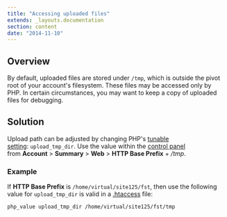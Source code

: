 ```yaml
---
title: "Accessing uploaded files"
extends: _layouts.documentation
section: content
date: "2014-11-10"
---
```


## Overview

By default, uploaded files are stored under `/tmp`, which is outside the pivot root of your account's filesystem. These files may be accessed only by PHP. In certain circumstances, you may want to keep a copy of uploaded files for debugging.

## Solution

Upload path can be adjusted by changing PHP's [tunable setting](/docs/php/changing-php-settings/ "Changing PHP settings"): `upload_tmp_dir`. Use the value within the [control panel](/docs/control-panel/logging-into-the-control-panel/ "Logging into the control panel") from **Account** > **Summary** > **Web** > **HTTP Base Prefix** + _/tmp_.

### Example

If **HTTP Base Prefix** is `/home/virtual/site125/fst`, then use the following value for `upload_tmp_dir` is valid in a [.htaccess](/docs/guides/htaccess-guide/ ".htaccess Guide") file:

`php_value upload_tmp_dir /home/virtual/site125/fst/tmp`
